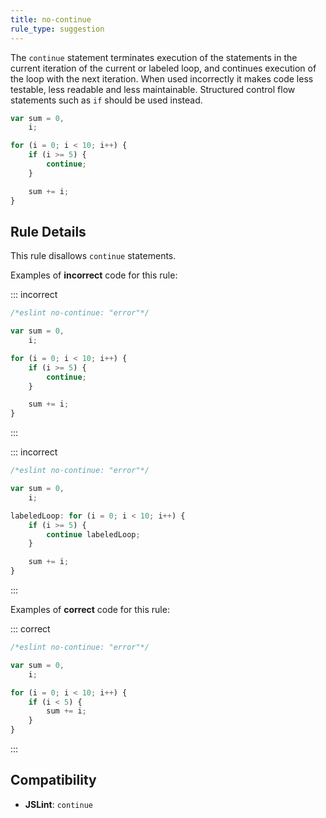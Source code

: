 ```yaml
---
title: no-continue
rule_type: suggestion
---
```


The `continue` statement terminates execution of the statements in the current iteration of the current or labeled loop, and continues execution of the loop with the next iteration. When used incorrectly it makes code less testable, less readable and less maintainable. Structured control flow statements such as `if` should be used instead.

```js
var sum = 0,
    i;

for (i = 0; i < 10; i++) {
    if (i >= 5) {
        continue;
    }

    sum += i;
}
```

## Rule Details

This rule disallows `continue` statements.

Examples of **incorrect** code for this rule:

::: incorrect

```js
/*eslint no-continue: "error"*/

var sum = 0,
    i;

for (i = 0; i < 10; i++) {
    if (i >= 5) {
        continue;
    }

    sum += i;
}
```

:::

::: incorrect

```js
/*eslint no-continue: "error"*/

var sum = 0,
    i;

labeledLoop: for (i = 0; i < 10; i++) {
    if (i >= 5) {
        continue labeledLoop;
    }

    sum += i;
}
```

:::

Examples of **correct** code for this rule:

::: correct

```js
/*eslint no-continue: "error"*/

var sum = 0,
    i;

for (i = 0; i < 10; i++) {
    if (i < 5) {
        sum += i;
    }
}
```

:::

## Compatibility

-   **JSLint**: `continue`
